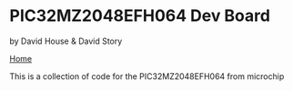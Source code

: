 # PIC32MZ2048EFH064 Dev Board
by David House & David Story

[Home](https://danthouse.github.io/)

This is a collection of code for the PIC32MZ2048EFH064 from microchip
